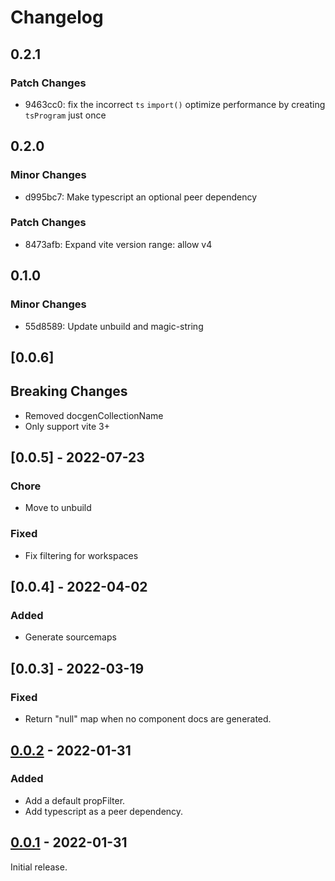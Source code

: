# Changelog

## 0.2.1

### Patch Changes

- 9463cc0: fix the incorrect `ts` `import()`
  optimize performance by creating `tsProgram` just once

## 0.2.0

### Minor Changes

- d995bc7: Make typescript an optional peer dependency

### Patch Changes

- 8473afb: Expand vite version range: allow v4

## 0.1.0

### Minor Changes

- 55d8589: Update unbuild and magic-string

## [0.0.6]

## Breaking Changes

- Removed docgenCollectionName
- Only support vite 3+

## [0.0.5] - 2022-07-23

### Chore

- Move to unbuild

### Fixed

- Fix filtering for workspaces

## [0.0.4] - 2022-04-02

### Added

- Generate sourcemaps

## [0.0.3] - 2022-03-19

### Fixed

- Return "null" map when no component docs are generated.

## [0.0.2] - 2022-01-31

### Added

- Add a default propFilter.
- Add typescript as a peer dependency.

## [0.0.1] - 2022-01-31

Initial release.

[0.0.1]: https://github.com/joshwooding/vite-plugin-react-docgen-typescript/releases/tag/v0.0.1
[0.0.2]: https://github.com/joshwooding/vite-plugin-react-docgen-typescript/releases/tag/v0.0.2
